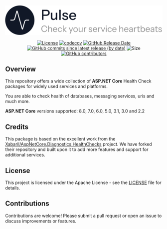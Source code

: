 <p align="center">
    <picture>
        <source media="(prefers-color-scheme: dark)" srcset="https://raw.githubusercontent.com/victor-teles/AspNetCore.Pulse/main/assets/logo-dark.svg">
        <source media="(prefers-color-scheme: light)" srcset="https://raw.githubusercontent.com/victor-teles/AspNetCore.Pulse/main/assets/logo-light.svg">
        <img alt="Check your service heartbeats" src="https://raw.githubusercontent.com/victor-teles/AspNetCore.Pulse/main/assets/logo-light.svg" width="700">
    </picture>
</p>

<div align="center">


[![License](https://img.shields.io/github/license/victor-teles/AspNetCore.Pulse?style=for-the-badge)](LICENSE)
[![codecov](https://img.shields.io/codecov/c/github/victor-teles/AspNetCore.Pulse?branch=main&style=for-the-badge)](https://codecov.io/github/victor-teles/AspNetCore.Pulse?branch=main)
[![GitHub Release Date](https://img.shields.io/github/release-date/victor-teles/AspNetCore.Pulse?label=released&style=for-the-badge)](https://github.com/victor-teles/AspNetCore.Pulse/releases)
[![GitHub commits since latest release (by date)](https://img.shields.io/github/commits-since/victor-teles/AspNetCore.Pulse/latest?label=new+commits&style=for-the-badge)](https://github.com/victor-teles/AspNetCore.Pulse/commits/main)
![Size](https://img.shields.io/github/repo-size/victor-teles/AspNetCore.Pulse?style=for-the-badge)
[![GitHub contributors](https://img.shields.io/github/contributors/victor-teles/AspNetCore.Pulse?style=for-the-badge)](https://github.com/victor-teles/AspNetCore.Pulse/contributors)
</div>

## Overview

This repository offers a wide collection of **ASP.NET Core** Health Check packages for widely used services and platforms.

You are able to check health of databases, messaging services, uris and much more.

**ASP.NET Core** versions supported: 8.0, 7.0, 6.0, 5.0, 3.1, 3.0 and 2.2

## Credits

This package is based on the excellent work from the [Xabaril/AspNetCore.Diagnostics.HealthChecks](https://github.com/Xabaril/AspNetCore.Diagnostics.HealthChecks) project. We have forked their repository and built upon it to add more features and support for additional services.

## License

This project is licensed under the Apache License - see the [LICENSE](LICENSE) file for details.

## Contributions

Contributions are welcome! Please submit a pull request or open an issue to discuss improvements or features.
